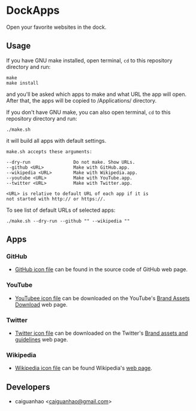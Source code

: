 DockApps
========

Open your favorite websites in the dock.

Usage
-----

If you have GNU make installed, open terminal, ``cd`` to this repository directory and run:

    make
    make install

and you'll be asked which apps to make and what URL the app will open. After that, the apps will be copied to /Applications/ directory.

If you don't have GNU make, you can also open terminal, ``cd`` to this repository directory and run:

    ./make.sh

it will build all apps with default settings.

    make.sh accepts these arguments:

    --dry-run                Do not make. Show URLs.
    --github <URL>           Make with GitHub.app.
    --wikipedia <URL>        Make with Wikipedia.app.
    --youtube <URL>          Make with YouTube.app.
    --twitter <URL>          Make with Twitter.app.

    <URL> is relative to default URL of each app if it is
    not started with http:// or https://.

To see list of default URLs of selected apps:

    ./make.sh --dry-run --github "" --wikipedia ""

Apps
----

### GitHub

* [GitHub icon file](https://github.com/fluidicon.png) can be found in the source code of GitHub web page.

### YouTube

* [YouTubee icon file](http://www.youtube.com/yt/brand/media/image/YouTube-icon-full_color.png) can be downloaded on the YouTube's [Brand Assets Download](http://www.youtube.com/yt/brand/downloads.html) web page.

### Twitter

* [Twitter icon file](https://g.twimg.com/Twitter_logo_blue.png) can be downloaded on the Twitter's [Brand assets and guidelines](https://about.twitter.com/press/brand-assets) web page.

### Wikipedia

* [Wikipedia icon file](http://upload.wikimedia.org/wikipedia/en/thumb/8/80/Wikipedia-logo-v2.svg/1024px-Wikipedia-logo-v2.svg.png) can be found Wikipedia's [web page](http://en.wikipedia.org/wiki/File:Wikipedia-logo-v2.svg).

Developers
----------

* caiguanhao &lt;caiguanhao@gmail.com&gt;
